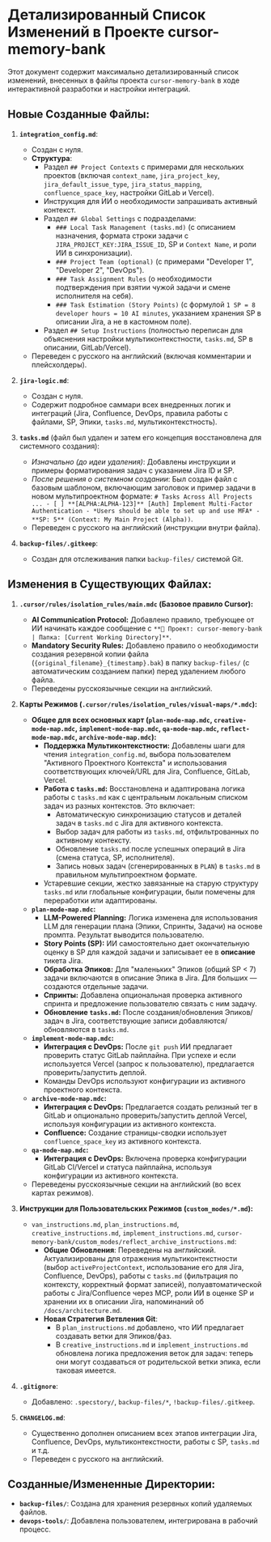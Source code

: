 # Детализированный Список Изменений в Проекте cursor-memory-bank

Этот документ содержит максимально детализированный список изменений, внесенных в файлы проекта `cursor-memory-bank` в ходе интерактивной разработки и настройки интеграций.

## Новые Созданные Файлы:

1.  **`integration_config.md`**:
    *   Создан с нуля.
    *   **Структура**:
        *   Раздел `## Project Contexts` с примерами для нескольких проектов (включая `context_name`, `jira_project_key`, `jira_default_issue_type`, `jira_status_mapping`, `confluence_space_key`, настройки GitLab и Vercel).
        *   Инструкция для ИИ о необходимости запрашивать активный контекст.
        *   Раздел `## Global Settings` с подразделами:
            *   `### Local Task Management (tasks.md)` (с описанием назначения, формата строки задачи с `JIRA_PROJECT_KEY:JIRA_ISSUE_ID`, SP и `Context Name`, и роли ИИ в синхронизации).
            *   `### Project Team (optional)` (с примерами "Developer 1", "Developer 2", "DevOps").
            *   `### Task Assignment Rules` (о необходимости подтверждения при взятии чужой задачи и смене исполнителя на себя).
            *   `### Task Estimation (Story Points)` (с формулой `1 SP = 8 developer hours = 10 AI minutes`, указанием хранения SP в описании Jira, а не в кастомном поле).
        *   Раздел `## Setup Instructions` (полностью переписан для объяснения настройки мультиконтекстности, `tasks.md`, SP в описании, GitLab/Vercel).
    *   Переведен с русского на английский (включая комментарии и плейсхолдеры).

2.  **`jira-logic.md`**:
    *   Создан с нуля.
    *   Содержит подробное саммари всех внедренных логик и интеграций (Jira, Confluence, DevOps, правила работы с файлами, SP, Эпики, `tasks.md`, мультиконтекстность).

3.  **`tasks.md`** (файл был удален и затем его концепция восстановлена для системного создания):
    *   *Изначально (до идеи удаления)*: Добавлены инструкции и примеры форматирования задач с указанием Jira ID и SP.
    *   *После решения о системном создании*: Был создан файл с базовым шаблоном, включающим заголовок и пример задачи в новом мультипроектном формате: `# Tasks Across All Projects ... - [ ] **[ALPHA:ALPHA-123]** [Auth] Implement Multi-Factor Authentication - *Users should be able to set up and use MFA* - **SP: 5** (Context: My Main Project (Alpha))`.
    *   Переведен с русского на английский (инструкции внутри файла).

4.  **`backup-files/.gitkeep`**:
    *   Создан для отслеживания папки `backup-files/` системой Git.

## Изменения в Существующих Файлах:

1.  **`.cursor/rules/isolation_rules/main.mdc` (Базовое правило Cursor):**
    *   **AI Communication Protocol:** Добавлено правило, требующее от ИИ начинать каждое сообщение с `**📂 Проект: cursor-memory-bank | Папка: [Current Working Directory]**`.
    *   **Mandatory Security Rules:** Добавлено правило о необходимости создания резервной копии файла (`{original_filename}_{timestamp}.bak`) в папку `backup-files/` (с автоматическим созданием папки) перед удалением любого файла.
    *   Переведены русскоязычные секции на английский.

2.  **Карты Режимов (`.cursor/rules/isolation_rules/visual-maps/*.mdc`):**
    *   **Общее для всех основных карт (`plan-mode-map.mdc`, `creative-mode-map.mdc`, `implement-mode-map.mdc`, `qa-mode-map.mdc`, `reflect-mode-map.mdc`, `archive-mode-map.mdc`):**
        *   **Поддержка Мультиконтекстности:** Добавлены шаги для чтения `integration_config.md`, выбора пользователем "Активного Проектного Контекста" и использования соответствующих ключей/URL для Jira, Confluence, GitLab, Vercel.
        *   **Работа с `tasks.md`:** Восстановлена и адаптирована логика работы с `tasks.md` как с центральным локальным списком задач из разных контекстов. Это включает:
            *   Автоматическую синхронизацию статусов и деталей задач в `tasks.md` с Jira для активного контекста.
            *   Выбор задач для работы из `tasks.md`, отфильтрованных по активному контексту.
            *   Обновление `tasks.md` после успешных операций в Jira (смена статуса, SP, исполнителя).
            *   Запись новых задач (сгенерированных в `PLAN`) в `tasks.md` в правильном мультипроектном формате.
        *   Устаревшие секции, жестко завязанные на старую структуру `tasks.md` или глобальные конфигурации, были помечены для переработки или адаптированы.
    *   **`plan-mode-map.mdc`:**
        *   **LLM-Powered Planning:** Логика изменена для использования LLM для генерации плана (Эпики, Спринты, Задачи) на основе промпта. Результат выводится пользователю.
        *   **Story Points (SP):** ИИ самостоятельно дает окончательную оценку в SP для каждой задачи и записывает ее в **описание** тикета Jira.
        *   **Обработка Эпиков:** Для "маленьких" Эпиков (общий SP < 7) задачи включаются в описание Эпика в Jira. Для больших — создаются отдельные задачи.
        *   **Спринты:** Добавлена опциональная проверка активного спринта и предложение пользователю связать с ним задачу.
        *   **Обновление `tasks.md`:** После создания/обновления Эпиков/задач в Jira, соответствующие записи добавляются/обновляются в `tasks.md`.
    *   **`implement-mode-map.mdc`:**
        *   **Интеграция с DevOps:** После `git push` ИИ предлагает проверить статус GitLab пайплайна. При успехе и если используется Vercel (запрос к пользователю), предлагается проверить/запустить деплой.
        *   Команды DevOps используют конфигурации из активного проектного контекста.
    *   **`archive-mode-map.mdc`:**
        *   **Интеграция с DevOps:** Предлагается создать релизный тег в GitLab и опционально проверить/запустить деплой Vercel, используя конфигурации из активного контекста.
        *   **Confluence:** Создание страницы-сводки использует `confluence_space_key` из активного контекста.
    *   **`qa-mode-map.mdc`:**
        *   **Интеграция с DevOps:** Включена проверка конфигурации GitLab CI/Vercel и статуса пайплайна, используя конфигурации из активного контекста.
    *   Переведены русскоязычные секции на английский (во всех картах режимов).

3.  **Инструкции для Пользовательских Режимов (`custom_modes/*.md`):**
    *   `van_instructions.md`, `plan_instructions.md`, `creative_instructions.md`, `implement_instructions.md`, `cursor-memory-bank/custom_modes/reflect_archive_instructions.md`:
        *   **Общие Обновления**: Переведены на английский. Актуализированы для отражения мультиконтекстности (выбор `activeProjectContext`, использование его для Jira, Confluence, DevOps), работы с `tasks.md` (фильтрация по контексту, корректный формат записей), полуавтоматической работы с Jira/Confluence через MCP, роли ИИ в оценке SP и хранении их в описании Jira, напоминаний об `/docs/architecture.md`.
        *   **Новая Стратегия Ветвления Git**:
            *   В `plan_instructions.md` добавлено, что ИИ предлагает создавать ветки для Эпиков/фаз.
            *   В `creative_instructions.md` и `implement_instructions.md` обновлена логика предложения веток для задач: теперь они могут создаваться от родительской ветки эпика, если таковая имеется.

4.  **`.gitignore`**:
    *   Добавлено: `.specstory/`, `backup-files/*`, `!backup-files/.gitkeep`.

5.  **`CHANGELOG.md`**:
    *   Существенно дополнен описанием всех этапов интеграции Jira, Confluence, DevOps, мультиконтекстности, работы с SP, `tasks.md` и т.д.
    *   Переведен с русского на английский.

## Созданные/Измененные Директории:

*   **`backup-files/`**: Создана для хранения резервных копий удаляемых файлов.
*   **`devops-tools/`**: Добавлена пользователем, интегрирована в рабочий процесс. 